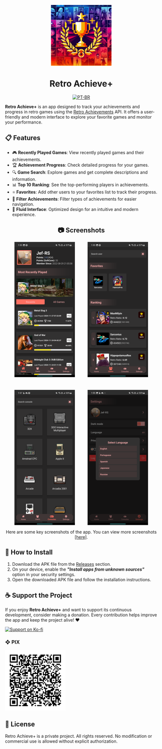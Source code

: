 <div align="center">
  <img src="assets/icon.png" width="200" alt="Retro Achieve+ logo" />
</div>

<h1 align="center">
  Retro Achieve+
</h1>

<div align="center">

[![PT-BR](https://img.shields.io/badge/lang-pt--BR-green)](docs/README.pt-BR.md)

</div>

**Retro Achieve+** is an app designed to track your achievements and progress in retro games using the [Retro Achievements](https://retroachievements.org/) API. It offers a user-friendly and modern interface to explore your favorite games and monitor your performance.

## 📋 Features

- 🎮 **Recently Played Games**: View recently played games and their achievements.
- 🏆 **Achievement Progress**: Check detailed progress for your games.
- 🔍 **Game Search**: Explore games and get complete descriptions and information.
- 📊 **Top 10 Ranking**: See the top-performing players in achievements.
- ⭐ **Favorites**: Add other users to your favorites list to track their progress.
- 🔎 **Filter Achievements**: Filter types of achievements for easier navigation.
- 🎨 **Fluid Interface**: Optimized design for an intuitive and modern experience.

<h2 align="center">
  📷 Screenshots
</h2>

<div align="center" style="display: flex; justify-content: center; gap: 42px; flex-wrap: wrap;">
  <img src="assets/screenshots/1.png" width="200" alt="Retro Achieve+ screenshot" />
  <img src="assets/screenshots/2.png" width="200" alt="Retro Achieve+ screenshot" />
  <img src="assets/screenshots/9.png" width="200" alt="Retro Achieve+ screenshot" />
  <img src="assets/screenshots/8.png" width="200" alt="Retro Achieve+ screenshot" />
</div>

<p align="center">
  Here are some key screenshots of the app. You can view more screenshots <a href="assets/screenshots">[here]</a>.
</p>


## 🚀 How to Install

1. Download the APK file from the [Releases](https://github.com/jef-rs/retro-achieve-plus/releases) section.
2. On your device, enable the **_"Install apps from unknown sources"_** option in your security settings.
3. Open the downloaded APK file and follow the installation instructions.

## ☕ Support the Project

If you enjoy **Retro Achieve+** and want to support its continuous development, consider making a donation. Every contribution helps improve the app and keep the project alive! ❤️

[![Support on Ko-fi](https://ko-fi.com/img/githubbutton_sm.svg)](https://ko-fi.com/jefrs)

### ❖ PIX
<img src="./assets/qrcode-pix.png" width="200" alt="Chave Pix" />

## 📜 License

Retro Achieve+ is a private project. All rights reserved. No modification or commercial use is allowed without explicit authorization.
